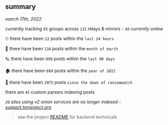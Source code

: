 
## summary
_march 17th, 2022_

currently tracking `93` groups across `132` relays & mirrors - _`49` currently online_

⏲ there have been `22` posts within the `last 24 hours`

🦈 there have been `134` posts within the `month of march`

🪐 there have been `898` posts within the `last 90 days`

🏚 there have been `689` posts within the `year of 2022`

🦕 there have been `2975` posts `since the dawn of ransomwatch`

there are `45` custom parsers indexing posts

_`20` sites using v2 onion services are no longer indexed - [support.torproject.org](https://support.torproject.org/onionservices/v2-deprecation/)_

> see the project [README](https://github.com/thetanz/ransomwatch#ransomwatch--) for backend technicals

